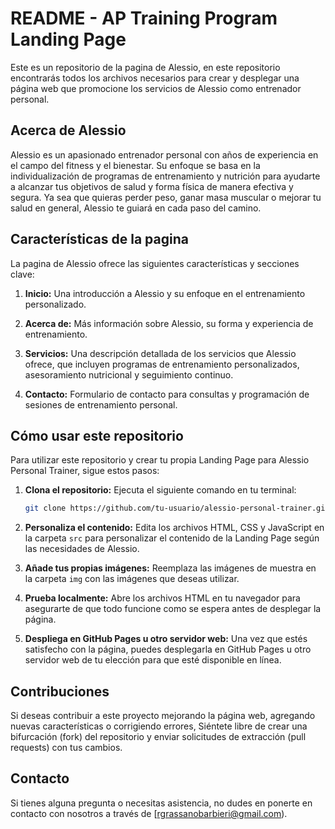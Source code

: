 # README - AP Training Program Landing Page

Este es un repositorio de la pagina de Alessio, en este repositorio encontrarás todos los archivos necesarios para crear y desplegar una página web que promocione los servicios de Alessio como entrenador personal.

## Acerca de Alessio

Alessio es un apasionado entrenador personal con años de experiencia en el campo del fitness y el bienestar. Su enfoque se basa en la individualización de programas de entrenamiento y nutrición para ayudarte a alcanzar tus objetivos de salud y forma física de manera efectiva y segura. Ya sea que quieras perder peso, ganar masa muscular o mejorar tu salud en general, Alessio te guiará en cada paso del camino.

## Características de la pagina

La pagina de Alessio ofrece las siguientes características y secciones clave:

1. **Inicio:** Una introducción a Alessio y su enfoque en el entrenamiento personalizado.

2. **Acerca de:** Más información sobre Alessio, su forma y experiencia de entrenamiento.

3. **Servicios:** Una descripción detallada de los servicios que Alessio ofrece, que incluyen programas de entrenamiento personalizados, asesoramiento nutricional y seguimiento continuo.


6. **Contacto:** Formulario de contacto para consultas y programación de sesiones de entrenamiento personal.

## Cómo usar este repositorio

Para utilizar este repositorio y crear tu propia Landing Page para Alessio Personal Trainer, sigue estos pasos:

1. **Clona el repositorio:** Ejecuta el siguiente comando en tu terminal:

   ```bash
   git clone https://github.com/tu-usuario/alessio-personal-trainer.git
   ```

2. **Personaliza el contenido:** Edita los archivos HTML, CSS y JavaScript en la carpeta `src` para personalizar el contenido de la Landing Page según las necesidades de Alessio.

3. **Añade tus propias imágenes:** Reemplaza las imágenes de muestra en la carpeta `img` con las imágenes que deseas utilizar.


5. **Prueba localmente:** Abre los archivos HTML en tu navegador para asegurarte de que todo funcione como se espera antes de desplegar la página.

6. **Despliega en GitHub Pages u otro servidor web:** Una vez que estés satisfecho con la página, puedes desplegarla en GitHub Pages u otro servidor web de tu elección para que esté disponible en línea.

## Contribuciones

Si deseas contribuir a este proyecto mejorando la página web, agregando nuevas características o corrigiendo errores, Siéntete libre de crear una bifurcación (fork) del repositorio y enviar solicitudes de extracción (pull requests) con tus cambios.

## Contacto

Si tienes alguna pregunta o necesitas asistencia, no dudes en ponerte en contacto con nosotros a través de [rgrassanobarbieri@gmail.com).
